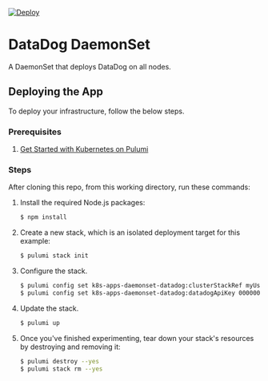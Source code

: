 [![Deploy](https://get.pulumi.com/new/button.svg)](https://app.pulumi.com/new)

# DataDog DaemonSet

A DaemonSet that deploys DataDog on all nodes.

## Deploying the App

To deploy your infrastructure, follow the below steps.

### Prerequisites

1. [Get Started with Kubernetes on Pulumi](https://www.pulumi.com/docs/get-started/kubernetes/)

### Steps

After cloning this repo, from this working directory, run these commands:

1. Install the required Node.js packages:

    ```bash
    $ npm install
    ```

2. Create a new stack, which is an isolated deployment target for this example:

    ```bash
    $ pulumi stack init
    ```

1. Configure the stack.

    ```bash
    $ pulumi config set k8s-apps-daemonset-datadog:clusterStackRef myUser/k8s-<cloud>-cluster/dev-1571780002
    $ pulumi config set k8s-apps-daemonset-datadog:datadogApiKey 00000000111111111222222222333333
    ```

1. Update the stack.

    ```bash
    $ pulumi up
    ```
   
1. Once you've finished experimenting, tear down your stack's resources by destroying and removing it:

    ```bash
    $ pulumi destroy --yes
    $ pulumi stack rm --yes
    ```

